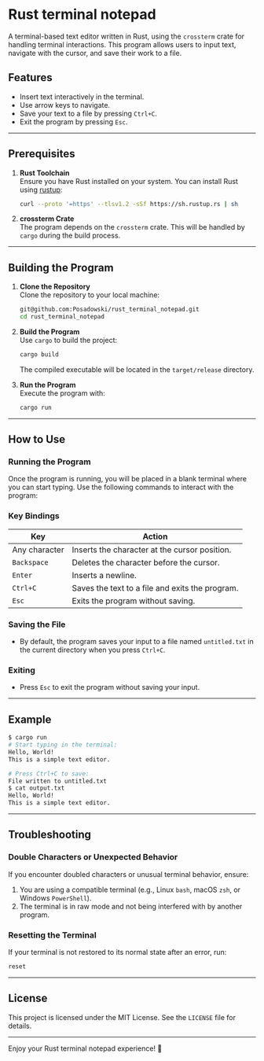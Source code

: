 # Rust terminal notepad

A terminal-based text editor written in Rust, using the `crossterm` crate for handling terminal interactions. This program allows users to input text, navigate with the cursor, and save their work to a file.

## Features

- Insert text interactively in the terminal.
- Use arrow keys to navigate.
- Save your text to a file by pressing `Ctrl+C`.
- Exit the program by pressing `Esc`.

---

## Prerequisites

1. **Rust Toolchain**  
   Ensure you have Rust installed on your system. You can install Rust using [rustup](https://rustup.rs/):

   ```sh
   curl --proto '=https' --tlsv1.2 -sSf https://sh.rustup.rs | sh
   ```

2. **crossterm Crate**  
   The program depends on the `crossterm` crate. This will be handled by `cargo` during the build process.

---

## Building the Program

1. **Clone the Repository**  
   Clone the repository to your local machine:

   ```sh
   git@github.com:Posadowski/rust_terminal_notepad.git
   cd rust_terminal_notepad
   ```

2. **Build the Program**  
   Use `cargo` to build the project:

   ```sh
   cargo build 
   ```

   The compiled executable will be located in the `target/release` directory.

3. **Run the Program**  
   Execute the program with:

   ```sh
   cargo run
   ```

---

## How to Use

### Running the Program
Once the program is running, you will be placed in a blank terminal where you can start typing. Use the following commands to interact with the program:

### Key Bindings

| Key                  | Action                         |
|----------------------|--------------------------------|
| Any character        | Inserts the character at the cursor position. |
| `Backspace`          | Deletes the character before the cursor.      |
| `Enter`              | Inserts a newline.                         |
| `Ctrl+C`             | Saves the text to a file and exits the program. |
| `Esc`                | Exits the program without saving.            |

### Saving the File
- By default, the program saves your input to a file named `untitled.txt` in the current directory when you press `Ctrl+C`.

### Exiting
- Press `Esc` to exit the program without saving your input.

---

## Example

```sh
$ cargo run
# Start typing in the terminal:
Hello, World!
This is a simple text editor.

# Press Ctrl+C to save:
File written to untitled.txt
$ cat output.txt
Hello, World!
This is a simple text editor.
```

---

## Troubleshooting

### Double Characters or Unexpected Behavior
If you encounter doubled characters or unusual terminal behavior, ensure:
1. You are using a compatible terminal (e.g., Linux `bash`, macOS `zsh`, or Windows `PowerShell`).
2. The terminal is in raw mode and not being interfered with by another program.

### Resetting the Terminal
If your terminal is not restored to its normal state after an error, run:

```sh
reset
```

---

## License

This project is licensed under the MIT License. See the `LICENSE` file for details.

---

Enjoy your Rust terminal notepad experience! 🎉
